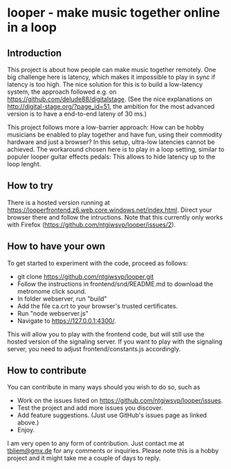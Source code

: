 # looper - make music together online in a loop

## Introduction

This project is about how people can make music together remotely.
One big challenge here is latency, which makes it impossible to play in sync
if latency is too high.  The nice solution for this is to build a low-latency
system, the approach followed e.g. on https://github.com/delude88/digitalstage.
(See the nice explanations on http://digital-stage.org/?page_id=51, the ambition
for the most advanced version is to have a end-to-end lateny of 30 ms.)

This project follows more a low-barrier approach:  How can be hobby musicians
be enabled to play together and have fun, using their commodity hardware and
just a browser?  In this setup, ultra-low latencies cannot be achieved.  The
workaround chosen here is to play in a loop setting, similar to populer looper
guitar effects pedals:  This allows to hide latency up to the loop lenght.

## How to try

There is a hosted version running at
https://looperfrontend.z6.web.core.windows.net/index.html.  Direct your
browser there and follow the intructions.  Note that this currently only works
with Firefox (https://github.com/ntgiwsvp/looper/issues/2).

## How to have your own

To get started to experiment with the code, proceed as follows:

  * git clone https://github.com/ntgiwsvp/looper.git
  * Follow the instructions in frontend/snd/README.md to download the metronome
    click sound.
  * In folder webserver, run "build"
  * Add the file ca.crt to your browser's trusted certificates.
  * Run "node webserver.js"
  * Navigate to https://127.0.0.1:4300/.

This will allow you to play with the frontend code, but will still use the
hosted version of the signaling server.  If you want to play with the signaling
server, you need to adjust frontend/constants.js accordingly.

## How to contribute

You can contribute in many ways should you wish to do so, such as

  * Work on the issues listed on
    https://github.com/ntgiwsvp/looper/issues.
  * Test the project and add more issues you discover.
  * Add feature suggestions.  (Just use GitHub's issues page as linked above.)
  * Enjoy.

I am very open to any form of contribution.  Just contact me at tbliem@gmx.de
for any comments or inquiries.  Please note this is a hobby project and it might
take me a couple of days to reply.
